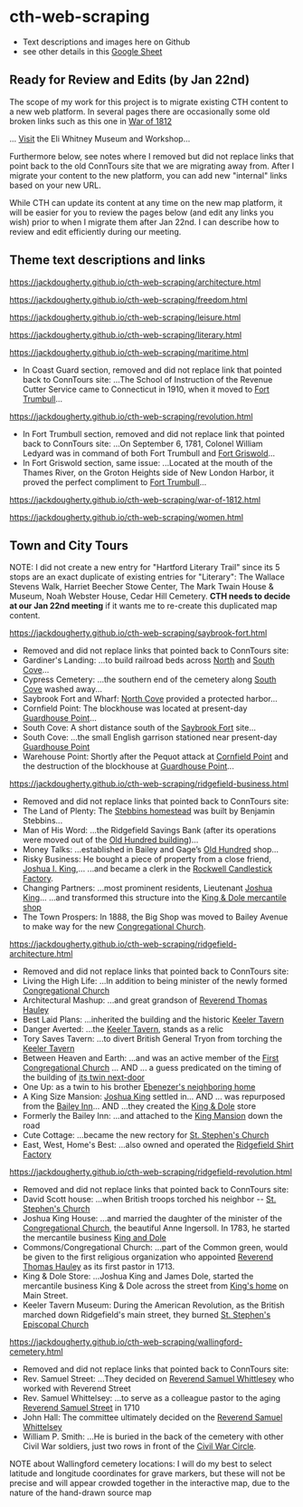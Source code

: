 # cth-web-scraping

- Text descriptions and images here on Github
- see other details in this [Google Sheet](https://docs.google.com/spreadsheets/d/1IorEpqJz7V7rDZOtYXP59VmW1w8PydrwNS022Crj1B0/edit#gid=1270195893)

## Ready for Review and Edits (by Jan 22nd)

The scope of my work for this project is to migrate existing CTH content to a new web platform. In several pages there are occasionally some old broken links such as this one in [War of 1812](https://jackdougherty.github.io/cth-web-scraping/war-of-1812.html)

... <a href="https://www.eliwhitney.org/" target="_blank">Visit</a> the Eli Whitney Museum and Workshop...

Furthermore below, see notes where I removed but did not replace links that point back to the old ConnTours site that we are migrating away from. After I migrate your content to the new platform, you can add new "internal" links based on your new URL.

While CTH can update its content at any time on the new map platform, it will be easier for you to review the pages below (and edit any links you wish) prior to when I migrate them after Jan 22nd. I can describe how to review and edit efficiently during our meeting.

## Theme text descriptions and links

https://jackdougherty.github.io/cth-web-scraping/architecture.html

https://jackdougherty.github.io/cth-web-scraping/freedom.html

https://jackdougherty.github.io/cth-web-scraping/leisure.html

https://jackdougherty.github.io/cth-web-scraping/literary.html

https://jackdougherty.github.io/cth-web-scraping/maritime.html

- In Coast Guard section, removed and did not replace link that pointed back to ConnTours site: ...The School of Instruction of the Revenue Cutter Service came to Connecticut in 1910, when it moved to <a href="https://conntours.oncell.com/en/fort-trumbull-193425.html" target="_blank">Fort Trumbull</a>...

https://jackdougherty.github.io/cth-web-scraping/revolution.html

- In Fort Trumbull section, removed and did not replace link that pointed back to ConnTours site: ...On September 6, 1781, Colonel William Ledyard was in command of both Fort Trumbull and <a href="https://conntours.oncell.com/en/fort-griswold-193426.html" target="_blank">Fort Griswold</a>...
- In Fort Griswold section, same issue: ...Located at the mouth of the Thames River, on the Groton Heights side of New London Harbor, it proved the perfect compliment to <a href="https://conntours.oncell.com/en/fort-trumbull-193425.html" target="_blank">Fort Trumbull</a>...

https://jackdougherty.github.io/cth-web-scraping/war-of-1812.html

https://jackdougherty.github.io/cth-web-scraping/women.html

## Town and City Tours

NOTE: I did not create a new entry for "Hartford Literary Trail" since its 5 stops are an exact duplicate of existing entries for "Literary": The Wallace Stevens Walk, Harriet Beecher Stowe Center, The Mark Twain House & Museum, Noah Webster House, Cedar Hill Cemetery. **CTH needs to decide at our Jan 22nd meeting** if it wants me to re-create this duplicated map content.

https://jackdougherty.github.io/cth-web-scraping/saybrook-fort.html

- Removed and did not replace links that pointed back to ConnTours site:
- Gardiner's Landing:  ...to build railroad beds across <a href="https://conntours.oncell.com/en/north-cove-214712.html" target="_blank">North</a> and <a href="https://conntours.oncell.com/en/south-cove-214716.html" target="_blank">South Cove</a>...
- Cypress Cemetery: ...the southern end of the cemetery along <a href="https://conntours.oncell.com/en/south-cove-214716.html" target="_blank">South Cove</a> washed away...
- Saybrook Fort and Wharf: <a href="https://conntours.oncell.com/en/north-cove-214712.html" target="_blank">North Cove</a> provided a protected harbor...
- Cornfield Point: The blockhouse was located at present-day <a href="https://conntours.oncell.com/en/guardhouse-point-214715.html" target="_blank">Guardhouse Point</a>...
- South Cove: A short distance south of the <a href="https://conntours.oncell.com/en/saybrook-fort-and-wharf-214711.html" target="_blank">Saybrook Fort</a> site...
- South Cove: ...the small English garrison stationed near present-day <a href="https://conntours.oncell.com/en/guardhouse-point-214715.html" target="_blank">Guardhouse Point</a>
- Warehouse Point: Shortly after the Pequot attack at <a href="https://conntours.oncell.com/en/cornfield-point-214714.html" target="_blank">Cornfield Point</a> and the destruction of the blockhouse at <a href="https://conntours.oncell.com/en/guardhouse-point-214715.html" target="_blank">Guardhouse Point</a>...

https://jackdougherty.github.io/cth-web-scraping/ridgefield-business.html

- Removed and did not replace links that pointed back to ConnTours site:
- The Land of Plenty: The <a href="https://conntours.oncell.com/en/stebbins-house-550-main-street-202497.html" target="_blank">Stebbins homestead</a> was built by Benjamin Stebbins...
- Man of His Word: ...the Ridgefield Savings Bank (after its operations were moved out of the <a href="https://conntours.oncell.com/en/king-dole-store-258-main-street-208057.html" target="_blank">Old Hundred building</a>)...
- Money Talks: ...established in Bailey and Gage’s <a href="https://conntours.oncell.com/en/king-dole-store-258-main-street-208057.html" target="_blank">Old Hundred</a> shop...
- Risky Business: He bought a piece of property from a close friend, <a href="https://conntours.oncell.com/en/joshua-king-house-267-main-street-202502.html" target="_blank">Joshua I. King</a>,...  ...and became a clerk in the <a href="https://conntours.oncell.com/en/candles-and-clasps-19-catoonah-street-215048.html" target="_blank">Rockwell Candlestick Factory</a>.
- Changing Partners: ...most prominent residents, Lieutenant <a href="https://conntours.oncell.com/en/joshua-king-house-267-main-street-202502.html" target="_blank">Joshua King</a>... ...and transformed this structure into the <a href="https://conntours.oncell.com/en/king-dole-store-258-main-street-208057.html" target="_blank">King & Dole mercantile shop</a>
- The Town Prospers: In 1888, the Big Shop was moved to Bailey Avenue to make way for the new <a href="https://conntours.oncell.com/en/commonscongregational-church-207-main-street-202504.html" target="_blank">Congregational Church</a>.


https://jackdougherty.github.io/cth-web-scraping/ridgefield-architecture.html

- Removed and did not replace links that pointed back to ConnTours site:
- Living the High Life: ...In addition to being minister of the newly formed <a href="https://conntours.oncell.com/en/commonscongregational-church-207-main-street-202504.html" target="_blank">Congregational Church</a>
- Architectural Mashup: ...and great grandson of <a href="https://conntours.oncell.com/en/hauley-house-236-main-street-202503.html" target="_blank">Reverend Thomas Hauley</a>
- Best Laid Plans: ...inherited the building and the historic <a href="https://conntours.oncell.com/en/keeler-tavern-museum-132-main-street-202505.html" target="_blank">Keeler Tavern</a>
- Danger Averted: ...the <a href="https://conntours.oncell.com/en/keeler-tavern-museum-132-main-street-202505.html" target="_blank">Keeler Tavern</a>, stands as a relic
- Tory Saves Tavern: ...to divert British General Tryon from torching the <a href="https://conntours.oncell.com/en/keeler-tavern-museum-132-main-street-202505.html" target="_blank">Keeler Tavern</a>
- Between Heaven and Earth: ...and was an active member of the <a href="https://conntours.oncell.com/en/commonscongregational-church-207-main-street-202504.html" target="_blank">First Congregational Church</a> ... AND ... a guess predicated on the timing of the building of <a href="https://conntours.oncell.com/en/one-up-145-main-street-263157.html" target="_blank">its twin next-door</a>
- One Up: as a twin to his brother <a href="https://conntours.oncell.com/en/between-heaven-and-earth-139-main-street-263156.html" target="_blank">Ebenezer's neighboring home</a>
- A King Size Mansion: <a href="https://conntours.oncell.com/en/joshua-king-house-267-main-street-202502.html" target="_blank">Joshua King</a> settled in... AND ... was repurposed from the <a href="https://conntours.oncell.com/en/formerly-the-bailey-inn-293-main-street-263161.html" target="_blank">Bailey Inn</a>... AND ...they created the <a href="https://conntours.oncell.com/en/king-dole-store-258-main-street-208057.html" target="_blank">King & Dole</a> store
- Formerly the Bailey Inn: ...and attached to the <a href="https://conntours.oncell.com/en/a-king-size-mansion-267-main-street-263160.html" target="_blank">King Mansion</a> down the road
- Cute Cottage: ...became the new rectory for <a href="https://conntours.oncell.com/en/st-stephens-church-351-main-street-202501.html" target="_blank">St. Stephen's Church</a>
- East, West, Home's Best: ...also owned and operated the <a href="https://conntours.oncell.com/en/dress-for-success-6-catoonah-street-215045.html" target="_blank">Ridgefield Shirt Factory</a>

https://jackdougherty.github.io/cth-web-scraping/ridgefield-revolution.html

- Removed and did not replace links that pointed back to ConnTours site:
- David Scott house: ...when British troops torched his neighbor -- <a href="https://conntours.oncell.com/en/st-stephens-church-351-main-street-202501.html" target="_blank">St. Stephen's Church</a>
- Joshua King House: ...and married the daughter of the minister of the <a href="https://conntours.oncell.com/en/commonscongregational-church-207-main-street-202504.html" target="_blank">Congregational Church</a>, the beautiful Anne Ingersoll. In 1783, he started the mercantile business <a href="https://conntours.oncell.com/en/king-dole-store-258-main-street-208057.html" target="_blank">King and Dole</a>
- Commons/Congregational Church: ...part of the Common green, would be given to the first religious organization who appointed <a href="https://conntours.oncell.com/en/hauley-house-236-main-street-202503.html" target="_blank">Reverend Thomas Hauley</a> as its first pastor in 1713.
- King & Dole Store: ...Joshua King and James Dole, started the mercantile business King & Dole across the street from <a href="https://conntours.oncell.com/en/joshua-king-house-267-main-street-202502.html" target="_blank">King's home</a> on Main Street.
- Keeler Tavern Museum: During the American Revolution, as the British marched down Ridgefield's main street, they burned <a href="https://conntours.oncell.com/en/st-stephens-church-351-main-street-202501.html" target="_blank">St. Stephen's Episcopal Church</a>


https://jackdougherty.github.io/cth-web-scraping/wallingford-cemetery.html

- Removed and did not replace links that pointed back to ConnTours site:
- Rev. Samuel Street: ...They decided on <a href="https://conntours.oncell.com/en/13-rev-samuel-whittelsey-241383.html" target="_blank">Reverend Samuel Whittlesey</a> who worked with Reverend Street
- Rev. Samuel Whittelsey: ...to serve as a colleague pastor to the aging <a href="https://conntours.oncell.com/en/5-rev-samuel-street-241375.html" target="_blank">Reverend Samuel Street</a> in 1710
- John Hall: The committee ultimately decided on the <a href="https://conntours.oncell.com/en/13-rev-samuel-whittelsey-241383.html" target="_blank">Reverend Samuel Whittelsey</a>
- William P. Smith: ...He is buried in the back of the cemetery with other Civil War soldiers, just two rows in front of the <a href="https://conntours.oncell.com/en/civil-war-circle-241794.html" target="_blank">Civil War Circle</a>.

NOTE about Wallingford cemetery locations: I will do my best to select latitude and longitude coordinates for grave markers, but these will not be precise and will appear crowded together in the interactive map, due to the nature of the hand-drawn source map
